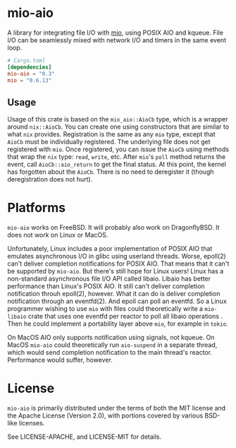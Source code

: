 # mio-aio

A library for integrating file I/O with [mio], using POSIX AIO and kqueue.
File I/O can be seamlessly mixed with network I/O and timers in the same event
loop.

[mio]: https://github.com/carllerche/mio

```toml
# Cargo.toml
[dependencies]
mio-aio = "0.3"
mio = "0.6.13"
```

## Usage

Usage of this crate is based on the `mio_aio::AioCb` type, which is a wrapper
around `nix::AioCb`.  You can create one using constructors that are similar to
what `nix` provides.  Registration is the same as any `mio` type, except that
`AioCb` must be individually registered.  The underlying file does not get
registered with `mio`.  Once registered, you can issue the `AioCb` using
methods that wrap the `nix` type: `read`, `write`, etc.  After `mio`'s `poll`
method returns the event, call `AioCb::aio_return` to get the final status.  At
this point, the kernel has forgotten about the `AioCb`.  There is no need to
deregister it (though deregistration does not hurt).


# Platforms

`mio-aio` works on FreeBSD.  It will probably also work on DragonflyBSD.
It does not work on Linux or MacOS.

Unfortunately, Linux includes a poor implementation of POSIX AIO that emulates
asynchronous I/O in glibc using userland threads.  Worse, epoll(2) can't
deliver completion notifications for POSIX AIO.  That means that it can't be
supported by `mio-aio`.  But there's still hope for Linux users!  Linux has a
non-standard asynchronous file I/O API called libaio.  Libaio has better
performance than Linux's POSIX AIO.  It still can't deliver completion
notification throuh epoll(2), however.  What it can do is deliver completion
notification through an eventfd(2).  And epoll can poll an eventfd.  So a Linux
programmer wishing to use `mio` with files could theoretically write a
`mio-libaio` crate that uses one eventfd per reactor to poll all libaio
operations .  Then he could implement a portability layer above `mio`, for
example in `tokio`.

On MacOS AIO only supports notification using signals, not kqueue.  On MacOS
`mio-aio` could theoretically run `aio-suspend` in a separate thread, which
would send completion notification to the main thread's reactor.  Performance
would suffer, however.

# License

`mio-aio` is primarily distributed under the terms of both the MIT license and
the Apache License (Version 2.0), with portions covered by various BSD-like
licenses.

See LICENSE-APACHE, and LICENSE-MIT for details.
